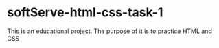 # softServe-html-css-task-1
This is an educational project. The purpose of it is to practice HTML and CSS
